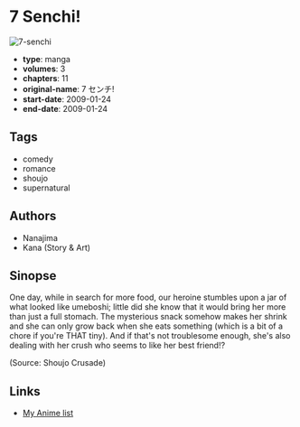# 7 Senchi!

![7-senchi](https://cdn.myanimelist.net/images/manga/5/69637.jpg)

-   **type**: manga
-   **volumes**: 3
-   **chapters**: 11
-   **original-name**: 7 センチ!
-   **start-date**: 2009-01-24
-   **end-date**: 2009-01-24

## Tags

-   comedy
-   romance
-   shoujo
-   supernatural

## Authors

-   Nanajima
-   Kana (Story & Art)

## Sinopse

One day, while in search for more food, our heroine stumbles upon a jar of what looked like umeboshi; little did she know that it would bring her more than just a full stomach. The mysterious snack somehow makes her shrink and she can only grow back when she eats something (which is a bit of a chore if you're THAT tiny). And if that's not troublesome enough, she's also dealing with her crush who seems to like her best friend!?

(Source: Shoujo Crusade)

## Links

-   [My Anime list](https://myanimelist.net/manga/23756/7_Senchi)
